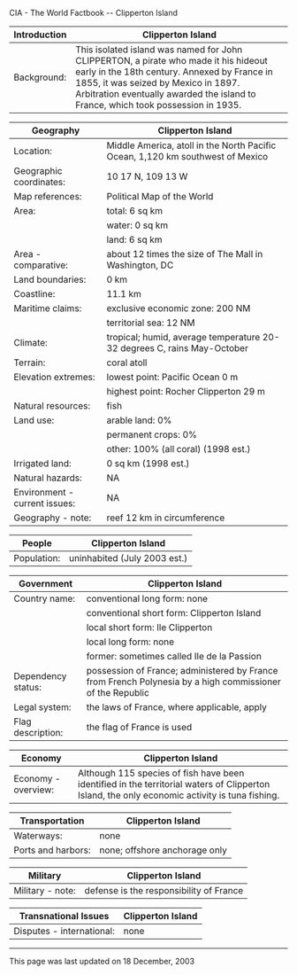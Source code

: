CIA - The World Factbook -- Clipperton Island

| Introduction | Clipperton Island |
| --- | --- |
| Background: | This isolated island was named for John CLIPPERTON, a pirate who made it his hideout early in the 18th century. Annexed by France in 1855, it was seized by Mexico in 1897. Arbitration eventually awarded the island to France, which took possession in 1935. |

| Geography | Clipperton Island |
| --- | --- |
| Location: | Middle America, atoll in the North Pacific Ocean, 1,120 km southwest of Mexico |
| Geographic coordinates: | 10 17 N, 109 13 W |
| Map references: | Political Map of the World |
| Area: | total: 6 sq km |
| | water: 0 sq km |
| | land: 6 sq km |
| Area - comparative: | about 12 times the size of The Mall in Washington, DC |
| Land boundaries: | 0 km |
| Coastline: | 11.1 km |
| Maritime claims: | exclusive economic zone: 200 NM |
| | territorial sea: 12 NM |
| Climate: | tropical; humid, average temperature 20-32 degrees C, rains May-October |
| Terrain: | coral atoll |
| Elevation extremes: | lowest point: Pacific Ocean 0 m |
| | highest point: Rocher Clipperton 29 m |
| Natural resources: | fish |
| Land use: | arable land: 0% |
| | permanent crops: 0% |
| | other: 100% (all coral) (1998 est.) |
| Irrigated land: | 0 sq km (1998 est.) |
| Natural hazards: | NA |
| Environment - current issues: | NA |
| Geography - note: | reef 12 km in circumference |

| People | Clipperton Island |
| --- | --- |
| Population: | uninhabited (July 2003 est.) |

| Government | Clipperton Island |
| --- | --- |
| Country name: | conventional long form: none |
| | conventional short form: Clipperton Island |
| | local short form: Ile Clipperton |
| | local long form: none |
| | former: sometimes called Ile de la Passion |
| Dependency status: | possession of France; administered by France from French Polynesia by a high commissioner of the Republic |
| Legal system: | the laws of France, where applicable, apply |
| Flag description: | the flag of France is used |

| Economy | Clipperton Island |
| --- | --- |
| Economy - overview: | Although 115 species of fish have been identified in the territorial waters of Clipperton Island, the only economic activity is tuna fishing. |

| Transportation | Clipperton Island |
| --- | --- |
| Waterways: | none |
| Ports and harbors: | none; offshore anchorage only |

| Military | Clipperton Island |
| --- | --- |
| Military - note: | defense is the responsibility of France |

| Transnational Issues | Clipperton Island |
| --- | --- |
| Disputes - international: | none |

---
This page was last updated on 18 December, 2003